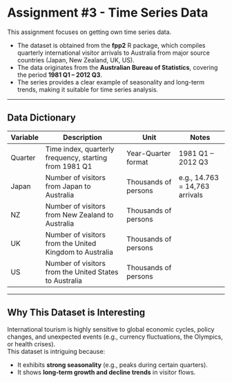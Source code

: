 # Assignment #3 - Time Series Data

This assignment focuses on getting own time series data.

- The dataset is obtained from the **fpp2** R package, which compiles quarterly international visitor arrivals to Australia from major source countries (Japan, New Zealand, UK, US).  
- The data originates from the **Australian Bureau of Statistics**, covering the period **1981 Q1 – 2012 Q3**.  
- The series provides a clear example of seasonality and long-term trends, making it suitable for time series analysis.

---

## Data Dictionary

| Variable | Description                                              | Unit                  | Notes                                |
|----------|----------------------------------------------------------|-----------------------|--------------------------------------|
| Quarter  | Time index, quarterly frequency, starting from 1981 Q1   | Year-Quarter format   | 1981 Q1 – 2012 Q3                    |
| Japan    | Number of visitors from Japan to Australia               | Thousands of persons  | e.g., 14.763 = 14,763 arrivals       |
| NZ       | Number of visitors from New Zealand to Australia         | Thousands of persons  |                                      |
| UK       | Number of visitors from the United Kingdom to Australia  | Thousands of persons  |                                      |
| US       | Number of visitors from the United States to Australia   | Thousands of persons  |                                      |

---

## Why This Dataset is Interesting

International tourism is highly sensitive to global economic cycles, policy changes, and unexpected events (e.g., currency fluctuations, the Olympics, or health crises).  
This dataset is intriguing because:

- It exhibits **strong seasonality** (e.g., peaks during certain quarters).  
- It shows **long-term growth and decline trends** in visitor flows.
